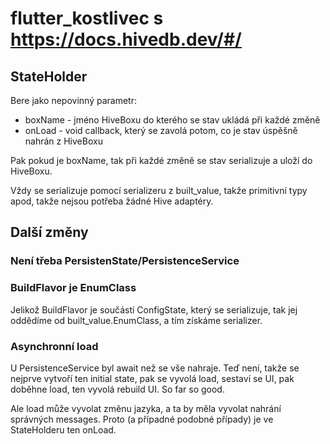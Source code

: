 # flutter_kostlivec s https://docs.hivedb.dev/#/

## StateHolder
Bere jako nepovinný parametr:
* boxName - jméno HiveBoxu do kterého se stav ukládá při každé změně
* onLoad - void callback, který se zavolá potom, co je stav úspěšně nahrán z HiveBoxu

Pak pokud je boxName, tak při každé změně se stav serializuje a uloží
do HiveBoxu.

Vždy se serializuje pomocí serializeru z built_value, takže primitivní
typy apod, takže nejsou potřeba žádné Hive adaptéry.

## Další změny

### Není třeba PersistenState/PersistenceService

### BuildFlavor je EnumClass
Jelikož BuildFlavor je součástí ConfigState, který se serializuje, tak
jej oddědíme od built_value.EnumClass, a tím získáme serializer.

### Asynchronní load
U PersistenceService byl await než se vše nahraje. Teď není, takže se
nejprve vytvoří ten initial state, pak se vyvolá load, sestaví se UI,
pak doběhne load, ten vyvolá rebuild UI. So far so good.

Ale load může vyvolat změnu jazyka, a ta by měla vyvolat nahrání správných 
messages. Proto (a případné podobné případy) je ve StateHolderu ten onLoad.
